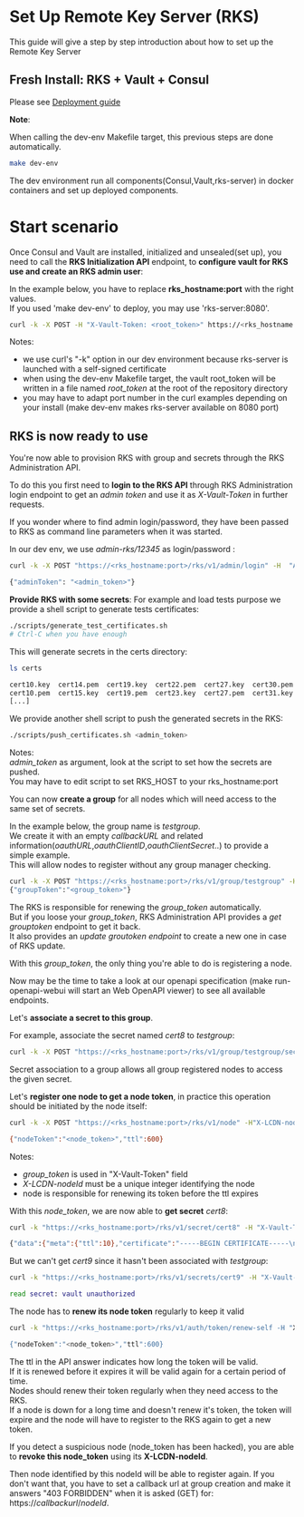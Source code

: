 # Set Up Remote Key Server (RKS)
This guide will give a step by step introduction about how to set up the Remote Key Server

## Fresh Install: RKS + Vault + Consul

Please see [Deployment guide](../deploy/Deploy.md)

**Note**: 

When calling the dev-env Makefile target, this previous steps are done automatically.

```bash
make dev-env
```
The dev environment run all components(Consul,Vault,rks-server) in docker containers and set up deployed components.

# Start scenario

Once Consul and Vault are installed, initialized and unsealed(set up), you need to call the **RKS Initialization API** endpoint, to **configure vault for RKS use and create an RKS admin user**:

In the example below, you have to replace **rks_hostname:port** with the right values.  
If you used 'make dev-env' to deploy, you may use 'rks-server:8080'.  


```bash
curl -k -X POST -H "X-Vault-Token: <root_token>" https://<rks_hostname:port>/rks/v1/init
```

Notes:
- we use curl's "-k" option in our dev environment because rks-server is launched with a self-signed certificate  
- when using the dev-env Makefile target, the vault root_token will be written in a file named *root_token* at the root of the repository directory  
- you may have to adapt port number in the curl examples depending on your install (make dev-env makes rks-server available on 8080 port)  

## RKS is now ready to use  

You're now able to provision RKS with group and secrets through the RKS Administration API.  

To do this you first need to **login to the RKS API** through RKS Administration login endpoint to get an *admin token* and use it as *X-Vault-Token* in further requests.  

If you wonder where to find admin login/password, they have been passed to RKS as command line parameters when it was started.  

In our dev env, we use *admin-rks/12345* as login/password :  

```bash
curl -k -X POST "https://<rks_hostname:port>/rks/v1/admin/login" -H  "Accept: application/json" -H  "Content-Type: application/json" -d "{\"login\":\"admin-rks\",\"password\":\"12345\"}"  

{"adminToken": "<admin_token>"}  
```

**Provide RKS with some secrets**:
For example and load tests purpose we provide a shell script to generate tests certificates:

```bash
./scripts/generate_test_certificates.sh
# Ctrl-C when you have enough
```

This will generate secrets in the certs directory:

```bash
ls certs

cert10.key  cert14.pem  cert19.key  cert22.pem  cert27.key  cert30.pem  cert35.key  cert39.pem  cert43.key  cert47.pem  cert51.key  cert55.pem  cert5.key  cert9.pem
cert10.pem  cert15.key  cert19.pem  cert23.key  cert27.pem  cert31.key  cert35.pem  cert3.key   cert43.pem  cert48.key  cert51.pem  cert56.key  cert5.pem  rks_CA.pem
[...]
```

We provide another shell script to push the generated secrets in the RKS:

```bash
./scripts/push_certificates.sh <admin_token>
```

Notes:  
*admin_token* as argument, look at the script to set how the secrets are pushed.  
You may have to edit script to set RKS_HOST to your rks_hostname:port  

You can now **create a group** for all nodes which will need access to the same set of secrets.  

In the example below, the group name is *testgroup*.  
We create it with an empty *callbackURL* and related information(*oauthURL*,*oauthClientID*,*oauthClientSecret*..) to provide a simple example.  
This will allow nodes to register without any group manager checking.  

```bash
curl -k -X POST "https://<rks_hostname:port>/rks/v1/group/testgroup" -H "X-Vault-Token: <admin_token>" -H  "accept: application/json" -H  "Content-Type: application/json" -d "{\"callbackURL\":\"\",\"oauthURL\":\"\",\"oauthClientID\":\"\",\"oauthClientSecret\":\"\"}"
{"groupToken":"<group_token>"}
```

The RKS is responsible for renewing the *group_token* automatically.  
But if you loose your *group_token*, RKS Administration API provides a *get grouptoken* endpoint to get it back.  
It also provides an *update groutoken endpoint* to create a new one in case of RKS update.  

With this *group_token*, the only thing you're able to do is registering a node.  

Now may be the time to take a look at our openapi specification (make run-openapi-webui will start an Web OpenAPI viewer) to see all available endpoints.  

Let's **associate a secret to this group**.  

For example, associate the secret named *cert8* to *testgroup*:  
```bash
curl -k -X POST "https://<rks_hostname:port>/rks/v1/group/testgroup/secrets/cert8" -H "X-Vault-Token: <admin_token>" -H  "accept: application/json" -H  "Content-Type: application/json"
```

Secret association to a group allows all group registered nodes to access the given secret.  

Let's **register one node to get a node token**, in practice this operation should be initiated by the node itself:  

```bash
curl -k -X POST "https://<rks_hostname:port>/rks/v1/node" -H"X-LCDN-nodeId: 1" -H "X-Vault-Token: <group_token>" -H  "accept: application/json" -H  "Content-Type: application/json"

{"nodeToken":"<node_token>","ttl":600}
```

Notes:  
- *group_token* is used in "X-Vault-Token" field  
- *X-LCDN-nodeId* must be a unique integer identifying the node  
- node is responsible for renewing its token before the ttl expires  

With this *node_token*, we are now able to **get secret** *cert8*:

```bash
curl -k "https://<rks_hostname:port>/rks/v1/secret/cert8" -H "X-Vault-Token: <node_token>"

{"data":{"meta":{"ttl":10},"certificate":"-----BEGIN CERTIFICATE-----\n[...]-----END CERTIFICATE-----\n","private_key":"-----BEGIN PRIVATE KEY-----[...]-----END PRIVATE KEY-----\n"}}
```

But we can't get *cert9* since it hasn't been associated with *testgroup*:
```bash
curl -k "https://<rks_hostname:port>/rks/v1/secrets/cert9" -H "X-Vault-Token: <node_token>"

read secret: vault unauthorized
```

The node has to **renew its node token** regularly to keep it valid
```bash
curl -k "https://<rks_hostname:port>/rks/v1/auth/token/renew-self -H "X-Vault-Token: <node_token>"

{"nodeToken":"<node_token>","ttl":600}
```

The ttl in the API answer indicates how long the token will be valid.  
If it is renewed before it expires it will be valid again for a certain period of time.  
Nodes should renew their token regularly when they need access to the RKS.  
If a node is down for a long time and doesn't renew it's token, the token will expire and the node will have to register to the RKS again to get a new token.  

If you detect a suspicious node (node_token has been hacked), you are able to **revoke this node_token** using its **X-LCDN-nodeId**.  

Then node identified by this nodeId will be able to register again. If you don't want that, you have to set a callback url at group creation and make it answers "403 FORBIDDEN" when it is asked (GET) for:  
https://*callbackurl*/*nodeId*.  
  
  
  

